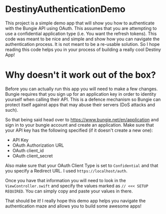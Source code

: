 # DestinyAuthenticationDemo

This project is a simple demo app that will show you how to authenticate with the Bungie API using OAuth. This assumes that you are attempting to use a confidential application type (i.e. You want the refresh tokens). This code was meant to be nice and simple and show how you can navigate the authentication process. It is not meant to be a re-usable solution. So I hope reading this code helps you in your process of building a really cool Destiny App!

# Why doesn't it work out of the box?

Before you can actually run this app you will need to make a few changes. Bungie requires that you sign up for an application key in order to identity yourself when calling their API. This is a defence mechanism so Bungie can protect itself against apps that may abuse their servers (DoS attacks and such).

So that being said head over to https://www.bungie.net/en/application and sign in to your bungie account and create an application. Make sure that your API key has the following specified (if it doesn't create a new one):

- API Key
- OAuth Authorization URL
- OAuth client_id
- OAuth client_secret

Also make sure that your OAuth Client Type is set to `Confidential` and that you specify a Redirect URL. I used `https://localhost/auth`.

Once you have that information you will need to look in the `ViewController.swift` and specify the values marked as `// <<< SETUP REQUIRED`. You can simply copy and paste your values in there.

That should be it! I really hope this demo app helps you navigate the authentication maze and allows you to build some awesome apps!

